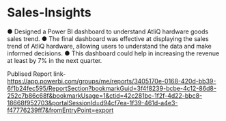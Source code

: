 # Sales-Insights
● Designed a Power BI dashboard to understand AtliQ hardware goods sales trend. ● The final dashboard was effective at displaying the sales trend of AtliQ hardware, allowing users to understand the data and make informed decisions. ● This dashboard could help in increasing the revenue at least by 7% in the next quarter. 

Publised Report link-https://app.powerbi.com/groups/me/reports/3405170e-0168-420d-bb39-6f1b24fec595/ReportSection?bookmarkGuid=3f4f8239-bcbe-4c12-86d8-252c7b86c68f&bookmarkUsage=1&ctid=42c281bc-1f2f-4d22-bbc8-18668f952703&portalSessionId=d94cf7ea-1f39-461d-a4e3-f47776239ff7&fromEntryPoint=export
